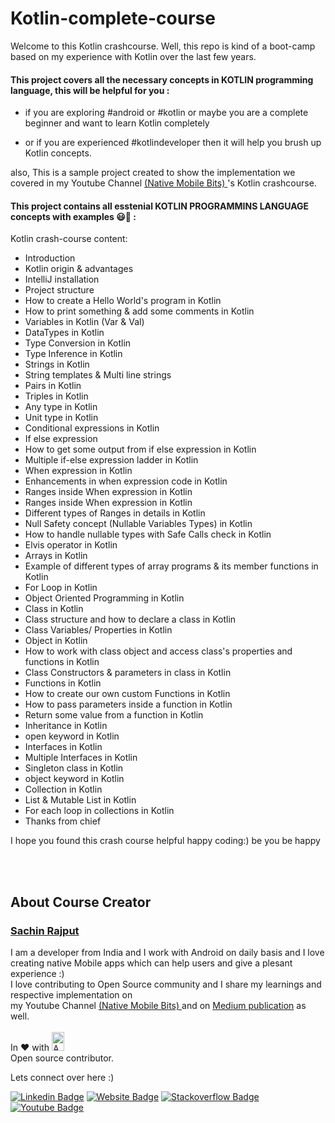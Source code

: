 # Kotlin-complete-course

 Welcome to this Kotlin crashcourse. Well, this repo is kind of a boot-camp based on my experience with Kotlin over the last few years.

 #### This project covers all the necessary concepts in KOTLIN programming language, this will be helpful for you :

- if you are exploring #android or #kotlin or maybe you are a complete beginner and want to learn Kotlin completely 

- or if you are experienced #kotlindeveloper then it will help you brush up Kotlin concepts.

also, This is a sample project created to show the implementation we covered in my 
Youtube Channel <a href="https://www.youtube.com/channel/UCTjQSpx2waqXTC37AgM8qyA"> (Native Mobile Bits) </a>  's Kotlin crashcourse.


#### This project contains all esstenial KOTLIN PROGRAMMINS LANGUAGE concepts with examples 😃🚀 :
Kotlin crash-course content:

 - Introduction </br>
 - Kotlin origin & advantages </br>
 - IntelliJ installation </br>
 - Project structure </br>
 - How to create a Hello World's program in Kotlin </br>
 - How to print something & add some comments in Kotlin </br>
 - Variables in Kotlin (Var & Val) </br>
 - DataTypes  in Kotlin </br>
 - Type Conversion in Kotlin </br>
 - Type Inference  in Kotlin </br>
 - Strings in Kotlin </br>
 - String templates & Multi line strings </br>
 - Pairs in Kotlin </br>
 - Triples in Kotlin </br>
 - Any type in Kotlin </br>
 - Unit type in Kotlin </br>
 - Conditional expressions in Kotlin</br>
 - If else expression </br>
 - How to get some output from if else expression in Kotlin</br>
 - Multiple if-else expression ladder in Kotlin </br>
 - When expression in Kotlin </br>
 - Enhancements in when expression code  in Kotlin </br>
 - Ranges inside When expression in Kotlin  </br>
 - Ranges inside When expression in Kotlin  </br>
 - Different types of Ranges in details in Kotlin </br> 
 - Null Safety concept (Nullable Variables Types) in Kotlin </br>
 - How to handle nullable types with Safe Calls check in Kotlin </br>
 - Elvis operator  in Kotlin </br>
 - Arrays in Kotlin </br>
 - Example of different types of array programs & its member functions  in Kotlin </br>
 - For Loop in Kotlin </br>
 - Object Oriented Programming in Kotlin </br>
 - Class in Kotlin </br>
 - Class structure and how to declare a class  in Kotlin </br>
 - Class Variables/ Properties in Kotlin </br>
 - Object in Kotlin </br>
 - How to work with class object and access class's properties and functions in Kotlin </br>
 - Class Constructors & parameters in class in Kotlin </br>
 - Functions in Kotlin </br>
 - How to create our own custom Functions in Kotlin </br>
 - How to pass parameters inside a function in Kotlin </br>
 - Return some value from a function in Kotlin </br>
 - Inheritance in Kotlin </br>
 - open keyword in Kotlin </br>
 - Interfaces in Kotlin </br>
 - Multiple Interfaces in Kotlin </br>
 - Singleton class  in Kotlin </br>
 - object keyword in Kotlin </br>
 - Collection in Kotlin </br>
 - List & Mutable List in Kotlin </br>
 - For each loop in collections in Kotlin </br>
 - Thanks from chief  </br>

I hope you found this crash course helpful happy coding:)  be you be happy







</br>

</br>

## About Course Creator
### <a href="https://www.youtube.com/channel/UCTjQSpx2waqXTC37AgM8qyA/videos"> Sachin Rajput</a>

I am a developer from India and I work with Android on daily basis and I love creating native Mobile apps which can help users and give a plesant experience :)<br/>
I love contributing to Open Source community and I share my learnings and respective implementation on </br> my 
Youtube Channel <a href="https://www.youtube.com/channel/UCTjQSpx2waqXTC37AgM8qyA"> (Native Mobile Bits) </a> and on <a href="https://droid-lover.medium.com//">Medium publication</a> as well. 
</br></br>
  In :heart: with <img src="https://github.com/myJarvis/EasyAnalytics/blob/master/images/android.png" alt="Android" width=20  height=30> </br> Open source contributor.
  
Lets connect over here :) 
  
[![Linkedin Badge](https://img.shields.io/badge/-LinkedIn-0e76a8?style=flat-square&logo=Linkedin&logoColor=white)](https://www.linkedin.com/in/sachin-rajput-998b48105/)
[![Website Badge](https://img.shields.io/badge/Medium-3b5998?style=flat-square&logo=google-chrome&logoColor=white)](https://droid-lover.medium.com/)
[![Stackoverflow Badge](https://img.shields.io/badge/-Stackoverflow-FFA500?style=flat-square&logo=Stackoverflow&logoColor=orange)](https://stackoverflow.com/users/7193506/sachin)
[![Youtube Badge](https://img.shields.io/badge/YouTube-FF0000?style=for-the-badge&logo=youtube&logoColor=white)](https://www.youtube.com/channel/UCTjQSpx2waqXTC37AgM8qyA)



